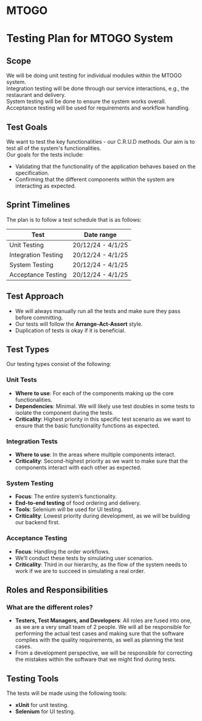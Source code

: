# MTOGO

# Testing Plan for MTOGO System

## Scope
We will be doing unit testing for individual modules within the MTOGO system.  
Integration testing will be done through our service interactions, e.g., the restaurant and delivery.  
System testing will be done to ensure the system works overall.  
Acceptance testing will be used for requirements and workflow handling.

## Test Goals
We want to test the key functionalities - our C.R.U.D methods. Our aim is to test all of the system's functionalities.  
Our goals for the tests include:
- Validating that the functionality of the application behaves based on the specification.
- Confirming that the different components within the system are interacting as expected.

## Sprint Timelines
The plan is to follow a test schedule that is as follows:

| Test               | Date range           |
|--------------------|----------------------|
| Unit Testing       | 20/12/24 - 4/1/25    |
| Integration Testing| 20/12/24 - 4/1/25    |
| System Testing     | 20/12/24 - 4/1/25    |
| Acceptance Testing | 20/12/24 - 4/1/25    |

## Test Approach
- We will always manually run all the tests and make sure they pass before committing.
- Our tests will follow the **Arrange-Act-Assert** style.
- Duplication of tests is okay if it is beneficial.

## Test Types
Our testing types consist of the following:

### Unit Tests
- **Where to use**: For each of the components making up the core functionalities.
- **Dependencies**: Minimal. We will likely use test doubles in some tests to isolate the component during the tests.
- **Criticality**: Highest priority in this specific test scenario as we want to ensure that the basic functionality functions as expected.

### Integration Tests
- **Where to use**: In the areas where multiple components interact.
- **Criticality**: Second-highest priority as we want to make sure that the components interact with each other as expected.

### System Testing
- **Focus**: The entire system’s functionality.
- **End-to-end testing** of food ordering and delivery.
- **Tools**: Selenium will be used for UI testing.
- **Criticality**: Lowest priority during development, as we will be building our backend first.

### Acceptance Testing
- **Focus**: Handling the order workflows.
- We’ll conduct these tests by simulating user scenarios.
- **Criticality**: Third in our hierarchy, as the flow of the system needs to work if we are to succeed in simulating a real order.

## Roles and Responsibilities
### What are the different roles?
- **Testers, Test Managers, and Developers**: All roles are fused into one, as we are a very small team of 2 people. We will all be responsible for performing the actual test cases and making sure that the software complies with the quality requirements, as well as planning the test cases.
- From a development perspective, we will be responsible for correcting the mistakes within the software that we might find during tests.

## Testing Tools
The tests will be made using the following tools:
- **xUnit** for unit testing.
- **Selenium** for UI testing.
